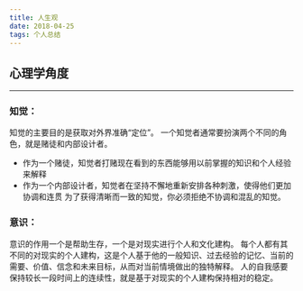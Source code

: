 ```yaml
---
title: 人生观
date: 2018-04-25
tags: 个人总结
---
```


## 心理学角度

---

### 知觉：
知觉的主要目的是获取对外界准确“定位”。
一个知觉者通常要扮演两个不同的角色，就是赌徒和内部设计者。
- 作为一个赌徒，知觉者打赌现在看到的东西能够用以前掌握的知识和个人经验来解释
- 作为一个内部设计者，知觉者在坚持不懈地重新安排各种刺激，使得他们更加协调和连贯
为了获得清晰而一致的知觉，你必须拒绝不协调和混乱的知觉。

### 意识：
意识的作用一个是帮助生存，一个是对现实进行个人和文化建构。
每个人都有其不同的对现实的个人建构，这是个人基于他的一般知识、过去经验的记忆、当前的需要、价值、信念和未来目标，从而对当前情境做出的独特解释。
人的自我感要保持较长一段时间上的连续性，就是基于对现实的个人建构保持相对的稳定。
